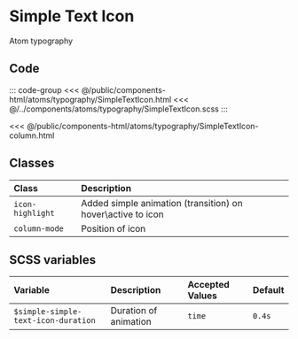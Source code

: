 # Simple Text Icon
<Badge type="tip">Atom</Badge> <Badge type="info">typography</Badge>

## Code

<div class="dev-section">
    <!--@include: ../../public/components-html/atoms/typography/SimpleTextIcon.html -->
</div>

::: code-group
<<< @/public/components-html/atoms/typography/SimpleTextIcon.html
<<< @/../components/atoms/typography/SimpleTextIcon.scss
:::

<div class="dev-section">
    <!--@include: ../../public/components-html/atoms/typography/SimpleTextIcon-column.html -->
</div>

<<< @/public/components-html/atoms/typography/SimpleTextIcon-column.html

## Classes

| Class            | Description                                                 |
|:-----------------|:------------------------------------------------------------|
| `icon-highlight` | Added simple animation (transition) on hover\active to icon |
| `column-mode`    | Position of icon                                            |


## SCSS variables

| Variable                             | Description           | Accepted Values | Default |
|:-------------------------------------|:----------------------|:----------------|:--------|
| `$simple-simple-text-icon-duration`  | Duration of animation | `time`          | `0.4s`  |

<style lang="scss">
@import "docs/theme.scss";
@import "components/atoms/typography/SimpleTextIcon.scss";
</style>